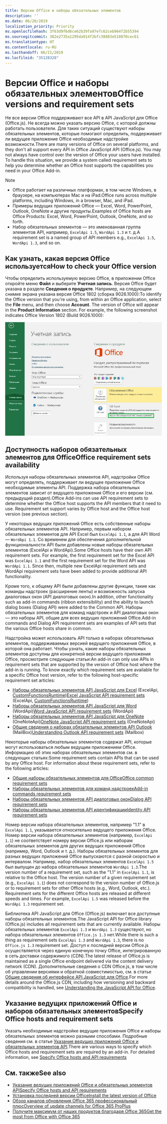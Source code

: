 ```yaml
---
title: Версии Office и наборы обязательных элементов
description: ''
ms.date: 06/20/2019
localization_priority: Priority
ms.openlocfilehash: 3f63d9f6d6ce62b39fa97efc62ceb964f2b55394
ms.sourcegitcommit: 382e2735a1295da914f2bfc38883e518070cec61
ms.translationtype: HT
ms.contentlocale: ru-RU
ms.lasthandoff: 06/21/2019
ms.locfileid: "35128320"
---
```

# <a name="office-versions-and-requirement-sets"></a><span data-ttu-id="91323-102">Версии Office и наборы обязательных элементов</span><span class="sxs-lookup"><span data-stu-id="91323-102">Office versions and requirement sets</span></span>

<span data-ttu-id="91323-p101">Не все версии Office поддерживают все API в API JavaScript для Office (Office.js). Не всегда можно указать версию Office, с которой должны работать пользователи.  Для таких ситуаций существуют наборы обязательных элементов, которые помогают определить, поддерживает ли ведущее приложение Office необходимые надстройке возможности.</span><span class="sxs-lookup"><span data-stu-id="91323-p101">There are many versions of Office on several platforms, and they don't all support every API in Office JavaScript API (Office.js). You may not always have control over the version of Office your users have installed.  To handle this situation, we provide a system called requirement sets to help you determine whether an Office host supports the capabilities you need in your Office Add-in.</span></span> 

> [!NOTE]
> - <span data-ttu-id="91323-106">Office работает на различных платформах, в том числе Windows, в браузере, на компьютерах Mac и на iPad.</span><span class="sxs-lookup"><span data-stu-id="91323-106">Office runs across multiple platforms, including Windows, in a browser, Mac, and iPad.</span></span>
> - <span data-ttu-id="91323-107">Примеры ведущих приложений Office — Excel, Word, PowerPoint, Outlook, OneNote и другие продукты.</span><span class="sxs-lookup"><span data-stu-id="91323-107">Examples of Office hosts are Office Products: Excel, Word, PowerPoint, Outlook, OneNote, and so forth.</span></span>  
> - <span data-ttu-id="91323-108">Набор обязательных элементов — это именованная группа элементов API, например, `ExcelApi 1.5`, `WordApi 1.3` и т. д.</span><span class="sxs-lookup"><span data-stu-id="91323-108">A requirement set is a named group of API members e.g., `ExcelApi 1.5`, `WordApi 1.3`, and so on.</span></span>  


## <a name="how-to-check-your-office-version"></a><span data-ttu-id="91323-109">Как узнать, какая версия Office используется</span><span class="sxs-lookup"><span data-stu-id="91323-109">How to check your Office version</span></span>

<span data-ttu-id="91323-p102">Чтобы определить используемую версию Office, в приложении Office откройте меню **Файл** и выберите **Учетная запись**. Версия Office будет указана в разделе **Сведения о продукте**. Например, на следующем снимке экрана указана версия Office 1802 (сборка 9026.1000):</span><span class="sxs-lookup"><span data-stu-id="91323-p102">To identify the Office version that you're using, from within an Office application, select the **File** menu, and then choose **Account**. The version of Office will appear in the **Product Information** section. For example, the following screenshot indicates Office Version 1802 (Build 9026.1000):</span></span>

![Проверка версии Office](../images/office-version-number-ui.jpg)

## <a name="office-requirement-sets-availability"></a><span data-ttu-id="91323-114">Доступность наборов обязательных элементов для Office</span><span class="sxs-lookup"><span data-stu-id="91323-114">Office requirement sets availability</span></span>

<span data-ttu-id="91323-p103">Используя наборы обязательных элементов API, надстройки Office могут определять, поддерживает ли ведущее приложение Office необходимые элементы API. Поддержка набора обязательных элементов зависит от ведущего приложения Office и его версии (см. предыдущий раздел).</span><span class="sxs-lookup"><span data-stu-id="91323-p103">Office Add-ins can use API requirement sets to determine whether the Office host supports the API members that it need to use. Requirement set support varies by Office host and the Office host version (see previous section).</span></span>

<span data-ttu-id="91323-p104">У некоторых ведущих приложений Office есть собственные наборы обязательных элементов API. Например, первым набором обязательных элементов для API Excel был `ExcelApi 1.1`, а для API Word — `WordApi 1.1`. Со временем для обеспечения дополнительной функциональности API были добавлены новые наборы обязательных элементов (ExcelApi и WordApi).</span><span class="sxs-lookup"><span data-stu-id="91323-p104">Some Office hosts have their own API requirement sets. For example, the first requirement set for the Excel API was `ExcelApi 1.1` and the first requirement set for the Word API was `WordApi 1.1`. Since then, multiple new ExcelApi requirement sets and WordApi requirement sets have been added to provide additional API functionality.</span></span>

<span data-ttu-id="91323-120">Кроме того, к общему API были добавлены другие функции, такие как команды надстроек (расширение ленты) и возможность запуска диалоговых окон (API диалоговых окон).</span><span class="sxs-lookup"><span data-stu-id="91323-120">In addition, other functionality such as add-in commands (ribbon extensibility) and the ability to launch dialog boxes (Dialog API) were added to the Common API.</span></span> <span data-ttu-id="91323-121">Наборы обязательных элементов для команд надстроек и API диалоговых окон — это наборы API, общие для всех ведущих приложений Office.</span><span class="sxs-lookup"><span data-stu-id="91323-121">Add-in commands and Dialog API requirement sets are examples of API sets that the various Office hosts share in common.</span></span>

<span data-ttu-id="91323-p106">Надстройка может использовать API только в наборах обязательных элементов, поддерживаемых версией ведущего приложения Office, в которой она работает. Чтобы узнать, какие наборы обязательных элементов доступны для конкретной версии ведущего приложения Office, просмотрите следующие статьи:</span><span class="sxs-lookup"><span data-stu-id="91323-p106">An add-in can only use APIs in requirement sets that are supported by the version of Office host where the add-in is running. To know exactly which requirement sets are available for a specific Office host version, refer to the following host-specific requirement set articles:</span></span>

- <span data-ttu-id="91323-124">[Наборы обязательных элементов API JavaScript для Excel](/office/dev/add-ins/reference/requirement-sets/excel-api-requirement-sets) (ExcelApi, [CustomFunctionsRuntime](../excel/custom-functions-architecture.md))</span><span class="sxs-lookup"><span data-stu-id="91323-124">[Excel JavaScript API requirement sets](/office/dev/add-ins/reference/requirement-sets/excel-api-requirement-sets) (ExcelApi, [CustomFunctionsRuntime](../excel/custom-functions-architecture.md))</span></span>
- <span data-ttu-id="91323-125">[Наборы обязательных элементов API JavaScript для Word](/office/dev/add-ins/reference/requirement-sets/word-api-requirement-sets) (WordApi)</span><span class="sxs-lookup"><span data-stu-id="91323-125">[Word JavaScript API requirement sets](/office/dev/add-ins/reference/requirement-sets/word-api-requirement-sets) (WordApi)</span></span>
- <span data-ttu-id="91323-126">[Наборы обязательных элементов API JavaScript для OneNote](/office/dev/add-ins/reference/requirement-sets/onenote-api-requirement-sets) (OneNoteApi)</span><span class="sxs-lookup"><span data-stu-id="91323-126">[OneNote JavaScript API requirement sets](/office/dev/add-ins/reference/requirement-sets/onenote-api-requirement-sets) (OneNoteApi)</span></span>
- <span data-ttu-id="91323-127">[Общие сведения о наборах обязательных элементов API Outlook](/office/dev/add-ins/reference/requirement-sets/outlook-api-requirement-sets) (MailBox)</span><span class="sxs-lookup"><span data-stu-id="91323-127">[Understanding Outlook API requirement sets](/office/dev/add-ins/reference/requirement-sets/outlook-api-requirement-sets) (Mailbox)</span></span>

<span data-ttu-id="91323-p107">Некоторые наборы обязательных элементов содержат API, которые могут использоваться любым ведущим приложением Office. Информацию об этих наборах обязательных элементов см. в следующих статьях:</span><span class="sxs-lookup"><span data-stu-id="91323-p107">Some requirement sets contain APIs that can be used by any Office host. For information about these requirement sets, refer to the following articles:</span></span>

- [<span data-ttu-id="91323-130">Общие наборы обязательных элементов для Office</span><span class="sxs-lookup"><span data-stu-id="91323-130">Office common requirement sets</span></span>](/office/dev/add-ins/reference/requirement-sets/office-add-in-requirement-sets)
- [<span data-ttu-id="91323-131">Наборы обязательных элементов для команд надстроек</span><span class="sxs-lookup"><span data-stu-id="91323-131">Add-in commands requirement sets</span></span>](/office/dev/add-ins/reference/requirement-sets/add-in-commands-requirement-sets)
- [<span data-ttu-id="91323-132">Наборы обязательных элементов API диалоговых окон</span><span class="sxs-lookup"><span data-stu-id="91323-132">Dialog API requirement sets</span></span>](/office/dev/add-ins/reference/requirement-sets/dialog-api-requirement-sets)
- [<span data-ttu-id="91323-133">Наборы обязательных элементов API идентификации</span><span class="sxs-lookup"><span data-stu-id="91323-133">Identity API requirement sets</span></span>](/office/dev/add-ins/reference/requirement-sets/identity-api-requirement-sets)

<span data-ttu-id="91323-p108">Номер версии набора обязательных элементов, например "1.1" в `ExcelApi 1.1`, указывается относительно ведущего приложения Office. Номер версии набора обязательных элементов (например, `ExcelApi 1.1`) не соответствует номеру версии Office.js или наборам обязательных элементов для других ведущих приложений Office (например, Word, Outlook и т. д.).  Наборы обязательных элементов для разных ведущих приложений Office выпускаются с разной скоростью и интервалом. Например, набор обязательных элементов `ExcelApi 1.5` был выпущен до набора обязательных элементов `WordApi 1.3`.</span><span class="sxs-lookup"><span data-stu-id="91323-p108">The version number of a requirement set, such as the "1.1" in `ExcelApi 1.1`, is relative to the Office host. The version number of a given requirement set (e.g., `ExcelApi 1.1`) does not correspond to the version number of Office.js or to requirement sets for other Office hosts (e.g., Word, Outlook, etc.).  Requirement sets for the different Office hosts are released at different speeds and times. For example, `ExcelApi 1.5` was released before the `WordApi 1.3` requirement set.</span></span>

<span data-ttu-id="91323-138">Библиотека API JavaScript для Office (Office.js) включает все доступные наборы обязательных элементов.</span><span class="sxs-lookup"><span data-stu-id="91323-138">The JavaScript API for Office library (Office.js) includes all requirement sets that are currently available.</span></span> <span data-ttu-id="91323-139">Наборы обязательных элементов `ExcelApi 1.3` и `WordApi 1.3` существуют, но набора обязательных элементов `Office.js 1.3` нет.</span><span class="sxs-lookup"><span data-stu-id="91323-139">While there is such a thing as requirement sets `ExcelApi 1.3` and `WordApi 1.3`, there is no `Office.js 1.3` requirement set.</span></span> <span data-ttu-id="91323-140">Доступ к последней версии Office.js осуществляется через единую конечную точку Office, интегрированную в сеть доставки содержимого (CDN).</span><span class="sxs-lookup"><span data-stu-id="91323-140">The latest release of Office.js is maintained as a single Office endpoint delivered via the content delivery network (CDN).</span></span> <span data-ttu-id="91323-141">Дополнительные сведения о CDN Office.js, в том числе об управлении версиями и обратной совместимостью, см. в статье [Общие сведения об интерфейсе API JavaScript для Office](/office/dev/add-ins/develop/understanding-the-javascript-api-for-office).</span><span class="sxs-lookup"><span data-stu-id="91323-141">For more details around the Office.js CDN, including how versioning and backward compatibility is handled, see [Understanding the JavaScript API for Office](/office/dev/add-ins/develop/understanding-the-javascript-api-for-office).</span></span>

## <a name="specify-office-hosts-and-requirement-sets"></a><span data-ttu-id="91323-142">Указание ведущих приложений Office и наборов обязательных элементов</span><span class="sxs-lookup"><span data-stu-id="91323-142">Specify Office hosts and requirement sets</span></span>

<span data-ttu-id="91323-p110">Указать необходимые надстройке ведущие приложения Office и наборы обязательных элементов можно разными способами.  Подробные сведения см. в статье [Указание ведущих приложений Office и обязательных элементов API](/office/dev/add-ins/develop/specify-office-hosts-and-api-requirements).</span><span class="sxs-lookup"><span data-stu-id="91323-p110">There are various ways to specify which Office hosts and requirement sets are required by an add-in.  For detailed information, see [Specify Office hosts and API requirements](/office/dev/add-ins/develop/specify-office-hosts-and-api-requirements)</span></span>


## <a name="see-also"></a><span data-ttu-id="91323-145">См. также</span><span class="sxs-lookup"><span data-stu-id="91323-145">See also</span></span>

- [<span data-ttu-id="91323-146">Указание ведущих приложений Office и обязательных элементов API</span><span class="sxs-lookup"><span data-stu-id="91323-146">Specify Office hosts and API requirements</span></span>](/office/dev/add-ins/develop/specify-office-hosts-and-api-requirements)
- [<span data-ttu-id="91323-147">Установка последней версии Office</span><span class="sxs-lookup"><span data-stu-id="91323-147">Install the latest version of Office</span></span>](/office/dev/add-ins/develop/install-latest-office-version)
- [<span data-ttu-id="91323-148">Обзор каналов обновления Office 365 профессиональный плюс</span><span class="sxs-lookup"><span data-stu-id="91323-148">Overview of update channels for Office 365 ProPlus</span></span>](/deployoffice/overview-of-update-channels-for-office-365-proplus)
- [<span data-ttu-id="91323-149">Получите максимум от наших продуктов благодаря Office 365</span><span class="sxs-lookup"><span data-stu-id="91323-149">Get the most from Office with Office 365</span></span>](https://products.office.com/compare-all-microsoft-office-products?tab=2)

